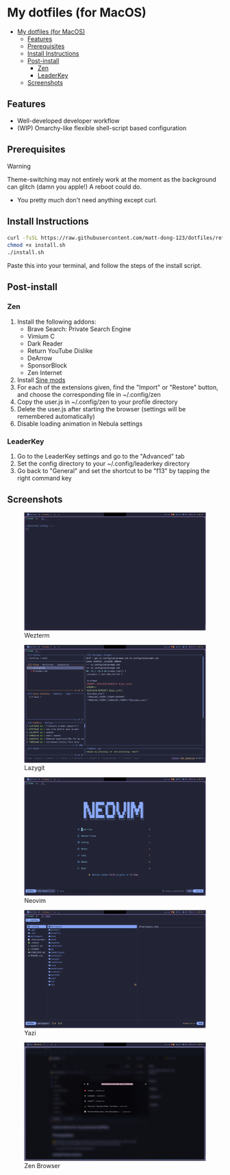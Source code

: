 # My dotfiles (for MacOS)

<!--toc:start-->
- [My dotfiles (for MacOS)](#my-dotfiles-for-macos)
  - [Features](#features)
  - [Prerequisites](#prerequisites)
  - [Install Instructions](#install-instructions)
  - [Post-install](#post-install)
    - [Zen](#zen)
    - [LeaderKey](#leaderkey)
  - [Screenshots](#screenshots)
<!--toc:end-->

## Features

- Well-developed developer workflow
- (WIP) Omarchy-like flexible shell-script based configuration

## Prerequisites

> [!warning]
> Theme-switching may not entirely work at the moment as the background can glitch (damn you apple!)
> A reboot could do.

- You pretty much don't need anything except curl.

## Install Instructions

``` bash
curl -fsSL https://raw.githubusercontent.com/matt-dong-123/dotfiles/refs/heads/main/install.sh
chmod +x install.sh
./install.sh
```

Paste this into your terminal, and follow the steps of the install
script.

## Post-install

### Zen

1. Install the following addons:
    - Brave Search: Private Search Engine
    - Vimium C
    - Dark Reader
    - Return YouTube Dislike
    - DeArrow
    - SponsorBlock
    - Zen Internet
2. Install [Sine mods](https://github.com/CosmoCreeper/Sine)
3. For each of the extensions given, find the "Import" or "Restore"
    button, and choose the corresponding file in ~/.config/zen
4. Copy the user.js in ~/.config/zen to your profile directory
5. Delete the user.js after starting the browser (settings will be
    remembered automatically)
6. Disable loading animation in Nebula settings

### LeaderKey

1. Go to the LeaderKey settings and go to the "Advanced" tab
2. Set the config directory to your ~/.config/leaderkey directory
3. Go back to "General" and set the shortcut to be "f13" by tapping the
    right command key

## Screenshots

<figure>
<img src="./assets/wezterm.png" />
<figcaption>Wezterm</figcaption>
</figure>

<figure>
<img src="./assets/lazygit.png" />
<figcaption>Lazygit</figcaption>
</figure>

<figure>
<img src="./assets/neovim.png" />
<figcaption>Neovim</figcaption>
</figure>

<figure>
<img src="./assets/yazi.png" />
<figcaption>Yazi</figcaption>
</figure>

<figure>
<img src="./assets/zen.png" />
<figcaption>Zen Browser</figcaption>
</figure>
